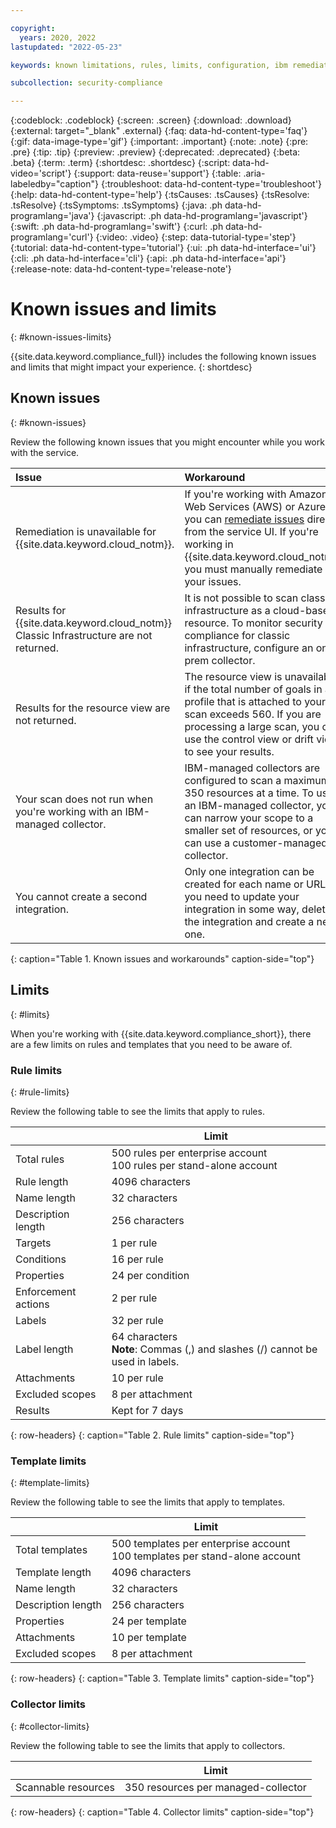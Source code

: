 ```yaml
---

copyright:
  years: 2020, 2022
lastupdated: "2022-05-23"

keywords: known limitations, rules, limits, configuration, ibm remediation, ssh key

subcollection: security-compliance

---
```


{:codeblock: .codeblock}
{:screen: .screen}
{:download: .download}
{:external: target="_blank" .external}
{:faq: data-hd-content-type='faq'}
{:gif: data-image-type='gif'}
{:important: .important}
{:note: .note}
{:pre: .pre}
{:tip: .tip}
{:preview: .preview}
{:deprecated: .deprecated}
{:beta: .beta}
{:term: .term}
{:shortdesc: .shortdesc}
{:script: data-hd-video='script'}
{:support: data-reuse='support'}
{:table: .aria-labeledby="caption"}
{:troubleshoot: data-hd-content-type='troubleshoot'}
{:help: data-hd-content-type='help'}
{:tsCauses: .tsCauses}
{:tsResolve: .tsResolve}
{:tsSymptoms: .tsSymptoms}
{:java: .ph data-hd-programlang='java'}
{:javascript: .ph data-hd-programlang='javascript'}
{:swift: .ph data-hd-programlang='swift'}
{:curl: .ph data-hd-programlang='curl'}
{:video: .video}
{:step: data-tutorial-type='step'}
{:tutorial: data-hd-content-type='tutorial'}
{:ui: .ph data-hd-interface='ui'}
{:cli: .ph data-hd-interface='cli'}
{:api: .ph data-hd-interface='api'}
{:release-note: data-hd-content-type='release-note'}


# Known issues and limits
{: #known-issues-limits}

{{site.data.keyword.compliance_full}} includes the following known issues and limits that might impact your experience.
{: shortdesc}


## Known issues
{: #known-issues}

Review the following known issues that you might encounter while you work with the service.
 
| Issue  | Workaround |
|:-------|:-----------|
| Remediation is unavailable for {{site.data.keyword.cloud_notm}}. | If you're working with Amazon Web Services (AWS) or Azure, you can [remediate issues](/docs/security-compliance?topic=security-compliance-remediation) directly from the service UI. If you're working in {{site.data.keyword.cloud_notm}}, you must manually remediate your issues. |
| Results for {{site.data.keyword.cloud_notm}} Classic Infrastructure are not returned. | It is not possible to scan classic infrastructure as a cloud-based resource. To monitor security and compliance for classic infrastructure, configure an on-prem collector. |
| Results for the resource view are not returned. | The resource view is unavailable if the total number of goals in a profile that is attached to your scan exceeds 560. If you are processing a large scan, you can use the control view or drift view to see your results. |
| Your scan does not run when you're working with an IBM-managed collector. | IBM-managed collectors are configured to scan a maximum of 350 resources at a time. To use an IBM-managed collector, you can narrow your scope to a smaller set of resources, or you can use a customer-managed collector. |
| You cannot create a second integration. | Only one integration can be created for each name or URL. If you need to update your integration in some way, delete the integration and create a new one. |
{: caption="Table 1. Known issues and workarounds" caption-side="top"}


## Limits
{: #limits}

When you're working with {{site.data.keyword.compliance_short}}, there are a few limits on rules and templates that you need to be aware of.

### Rule limits
{: #rule-limits}

Review the following table to see the limits that apply to rules.

|  | Limit |
|----------------|-----------|
| Total rules | 500 rules per enterprise account</br>100 rules per stand-alone account |
| Rule length | 4096 characters |
| Name length | 32 characters |
| Description length | 256 characters |
| Targets | 1 per rule |
| Conditions | 16 per rule |
| Properties | 24 per condition |
| Enforcement actions | 2 per rule |
| Labels | 32 per rule |
| Label length | 64 characters </br> **Note**: Commas (,) and slashes (/) cannot be used in labels. |
| Attachments | 10 per rule |
| Excluded scopes | 8 per attachment |
| Results | Kept for 7 days |
{: row-headers}
{: caption="Table 2. Rule limits" caption-side="top"}


### Template limits
{: #template-limits}

Review the following table to see the limits that apply to templates.

|  | Limit |
|----------------|-----------|
| Total templates | 500 templates per enterprise account</br>100 templates per stand-alone account |
| Template length | 4096 characters |
| Name length | 32 characters |
| Description length | 256 characters |
| Properties | 24 per template |
| Attachments | 10 per template |
| Excluded scopes | 8 per attachment |
{: row-headers}
{: caption="Table 3. Template limits" caption-side="top"}


### Collector limits
{: #collector-limits}

Review the following table to see the limits that apply to collectors.

|  | Limit |
|----------------|-----------|
| Scannable resources | 350 resources per managed-collector |
{: row-headers}
{: caption="Table 4. Collector limits" caption-side="top"}

